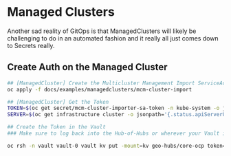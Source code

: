 # Managed Clusters

Another sad reality of GitOps is that ManagedClusters will likely be challenging to do in an automated fashion and it really all just comes down to Secrets really.

## Create Auth on the Managed Cluster

```bash
## [ManagedCluster] Create the Multicluster Management Import ServiceAccount & Secret
oc apply -f docs/examples/managedclusters/mcm-cluster-import

## [ManagedCluster] Get the Token
TOKEN=$(oc get secret/mcm-cluster-importer-sa-token -n kube-system -o jsonpath='{.data.token}' | base64 -d)
SERVER=$(oc get infrastructure cluster -o jsonpath='{.status.apiServerURL}')

## Create the Token in the Vault
### Make sure to log back into the Hub-of-Hubs or wherever your Vault is running

oc rsh -n vault vault-0 vault kv put -mount=kv geo-hubs/core-ocp token="$TOKEN" autoImportRetry="3" server="$SERVER"
```